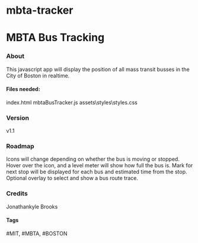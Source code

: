 # mbta-tracker

# MBTA Bus Tracking

### About
This javascript app will display the position of all mass transit busses in the City of Boston in realtime.

#### Files needed:
index.html
mbtaBusTracker.js
assets\styles\styles.css

### Version
v1.1

### Roadmap
Icons will change depending on whether the bus is moving or stopped.
Hover over the icon, and a level meter will show how full the bus is.
Mark for next stop will be displayed for each bus and estimated time from the stop.
Optional overlay to select and show a bus route trace.

### Credits

Jonathankyle Brooks

#### Tags
#MIT, #MBTA, #BOSTON